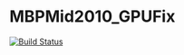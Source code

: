 # MBPMid2010_GPUFix
[![Build Status](https://travis-ci.org/julian-poidevin/MBPMid2010_GPUFix.svg?branch=develop)](https://travis-ci.org/julian-poidevin/MBPMid2010_GPUFix)
